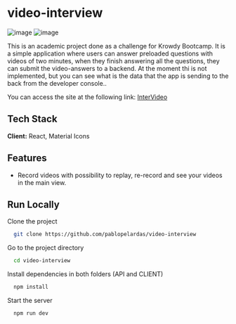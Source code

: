 # video-interview
![image](https://user-images.githubusercontent.com/31576799/178114121-74dab5b2-c287-4291-9a66-f8f1685022e5.png)
![image](https://user-images.githubusercontent.com/31576799/178114133-83508d17-68c1-4b16-8c1a-492b797c0422.png)

This is an academic project done as a challenge for Krowdy Bootcamp. It is a simple application where users can answer preloaded questions with videos of two minutes, when they finish answering all the questions, they can submit the video-answers to a backend. At the moment thi is not implemented, but you can see what is the data that the app is sending to the back from the developer console..

You can access the site at the following link: [InterVideo](https://intervideo.herokuapp.com/)


## Tech Stack

**Client:** React, Material Icons

## Features

- Record videos with possibility to replay, re-record and see your videos in the main view.

## Run Locally

Clone the project

```bash
  git clone https://github.com/pablopelardas/video-interview
```

Go to the project directory

```bash
  cd video-interview
```

Install dependencies in both folders (API and CLIENT)

```bash
  npm install
```

Start the server

```bash
  npm run dev
```


